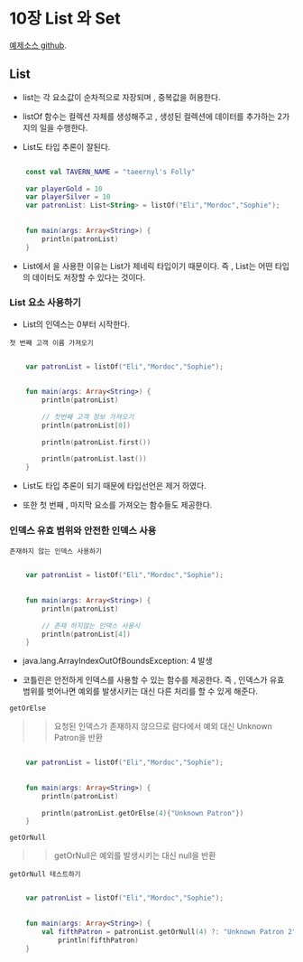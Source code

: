 # 10장 List 와 Set
[예제소스 github](https://github.com/whdms705/kotlinNote/tree/master/src/ch10).

## List

* list는 각 요소값이 순차적으로 자장되며 , 중복값을 허용한다.

* listOf 함수는 컬렉션 자체를 생성해주고 , 생성된 컬렉션에 데이터를 추가하는 2가지의 일을 수행한다.

* List도 타입 추론이 잘된다.

``` kotlin

    const val TAVERN_NAME = "taeernyl's Folly"
    
    var playerGold = 10
    var playerSilver = 10
    var patronList: List<String> = listOf("Eli","Mordoc","Sophie");
    
    
    fun main(args: Array<String>) {
        println(patronList)
    }

```

* List에서 <String>을 사용한 이유는 List가 제네릭 타입이기 때문이다.
즉 , List는 어떤 타입의 데이터도 저장할 수 있다는 것이다.



### List 요소 사용하기

* List의 인덱스는 0부터 시작한다.

`첫 번째 고객 이름 가져오기`

``` kotlin

    var patronList = listOf("Eli","Mordoc","Sophie");
    
    
    fun main(args: Array<String>) {
        println(patronList)
    
        // 첫번째 고객 정보 가져오기
        println(patronList[0])
        
        println(patronList.first())
    
        println(patronList.last())
    }

```

* List도 타입 추론이 되기 때문에 타입선언은 제거 하였다.


* 또한 첫 번째 , 마지막 요소를 가져오는 함수들도 제공한다.




### 인덱스 유효 범위와 안전한 인덱스 사용

`존재하지 않는 인덱스 사용하기`

``` kotlin

    var patronList = listOf("Eli","Mordoc","Sophie");
    
    
    fun main(args: Array<String>) {
        println(patronList)
    
        // 존재 하지않는 인덱스 사용시
        println(patronList[4])
    }

```

* java.lang.ArrayIndexOutOfBoundsException: 4 발생

* 코틀린은 안전하게 인덱스를 사용할 수 있는 함수를 제공한다.
즉 , 인덱스가 유효 범위를 벗어나면 예외를 발생시키는 대신 다른 처리를 할 수 있게 해준다.


`getOrElse`

>> 요청된 인덱스가 존재하지 않으므로 람다에서 예외 대신 Unknown Patron을 반환

``` kotlin

    var patronList = listOf("Eli","Mordoc","Sophie");
    
    
    fun main(args: Array<String>) {
        println(patronList)
    
        println(patronList.getOrElse(4){"Unknown Patron"})
    }

```


`getOrNull`

>> getOrNull은 예외를 발생시키는 대신 null을 반환

`getOrNull 테스트하기`



``` kotlin

    var patronList = listOf("Eli","Mordoc","Sophie");
    
    
    fun main(args: Array<String>) {
        val fifthPatron = patronList.getOrNull(4) ?: "Unknown Patron 2"
            println(fifthPatron)
    }

```






